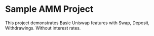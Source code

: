 # Sample AMM Project

This project demonstrates Basic Uniswap features with Swap, Deposit, Withdrawings. Without interest rates.

